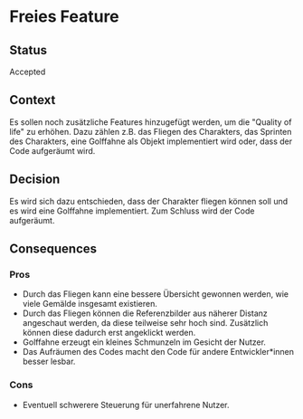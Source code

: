 # Freies Feature

## Status

Accepted

## Context

Es sollen noch zusätzliche Features hinzugefügt werden, um die "Quality of life" zu erhöhen. Dazu zählen z.B. das Fliegen des Charakters, das Sprinten des Charakters, eine Golffahne als Objekt implementiert wird oder, dass der Code aufgeräumt wird.

## Decision

Es wird sich dazu entschieden, dass der Charakter fliegen können soll und es wird eine Golffahne implementiert. Zum Schluss wird der Code aufgeräumt.

## Consequences
### Pros 
* Durch das Fliegen kann eine bessere Übersicht gewonnen werden, wie viele Gemälde insgesamt existieren.
* Durch das Fliegen können die Referenzbilder aus näherer Distanz angeschaut werden, da diese teilweise sehr hoch sind. Zusätzlich können diese dadurch erst angeklickt werden.
* Golffahne erzeugt ein kleines Schmunzeln im Gesicht der Nutzer.
* Das Aufräumen des Codes macht den Code für andere Entwickler*innen besser lesbar.
### Cons
* Eventuell schwerere Steuerung für unerfahrene Nutzer.
